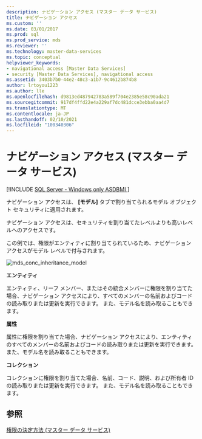 ```yaml
---
description: ナビゲーション アクセス (マスター データ サービス)
title: ナビゲーション アクセス
ms.custom: ''
ms.date: 03/01/2017
ms.prod: sql
ms.prod_service: mds
ms.reviewer: ''
ms.technology: master-data-services
ms.topic: conceptual
helpviewer_keywords:
- navigational access [Master Data Services]
- security [Master Data Services], navigational access
ms.assetid: 3403b7b0-44e2-48c3-a1b7-9c4612b874b8
author: lrtoyou1223
ms.author: lle
ms.openlocfilehash: d9813ed487942783a589f704e2385e58c90ada21
ms.sourcegitcommit: 917df4ffd22e4a229af7dc481dcce3ebba0aa4d7
ms.translationtype: MT
ms.contentlocale: ja-JP
ms.lasthandoff: 02/10/2021
ms.locfileid: "100340306"
---
```

# <a name="navigational-access-master-data-services"></a>ナビゲーション アクセス (マスター データ サービス)

[!INCLUDE [SQL Server - Windows only ASDBMI  ](../includes/applies-to-version/sql-windows-only-asdbmi.md)]

  ナビゲーション アクセスは、 **[モデル]** タブで割り当てられるモデル オブジェクト セキュリティに適用されます。  
  
 ナビゲーション アクセスは、セキュリティを割り当てたレベルよりも高いレベルへのアクセスです。  
  
 この例では、権限がエンティティに割り当てられているため、ナビゲーション アクセスがモデル レベルで付与されます。  
  
 ![mds_conc_inheritance_model](../master-data-services/media/mds-conc-inheritance-model.gif "mds_conc_inheritance_model")  
  
 **エンティティ**  
  
 エンティティ、リーフ メンバー、またはその統合メンバーに権限を割り当てた場合、ナビゲーション アクセスにより、すべてのメンバーの名前およびコードの読み取りまたは更新を実行できます。 また、モデル名を読み取ることもできます。  
  
 **属性**  
  
 属性に権限を割り当てた場合、ナビゲーション アクセスにより、エンティティのすべてのメンバーの名前およびコードの読み取りまたは更新を実行できます。 また、モデル名を読み取ることもできます。  
  
 **コレクション**  
  
 コレクションに権限を割り当てた場合、名前、コード、説明、および所有者 ID の読み取りまたは更新を実行できます。 また、モデル名を読み取ることもできます。  
  
## <a name="see-also"></a>参照  
 [権限の決定方法 (マスター データ サービス)](../master-data-services/how-permissions-are-determined-master-data-services.md)  
  
  
